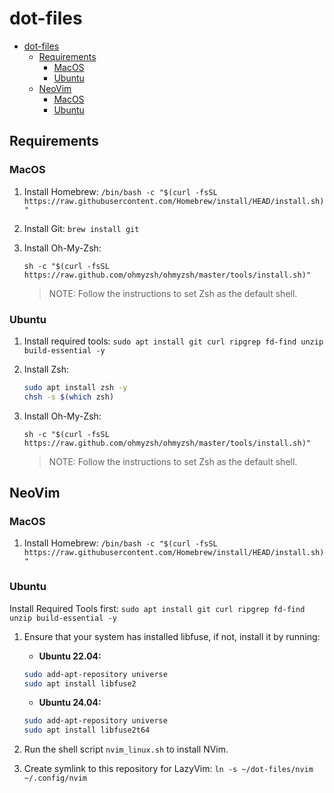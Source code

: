# dot-files

<!--toc:start-->

- [dot-files](#dot-files)
  - [Requirements](#requirements)
    - [MacOS](#macos)
    - [Ubuntu](#ubuntu)
  - [NeoVim](#neovim)
    - [MacOS <!-- {#nvim} -->](#macos-nvim)
    - [Ubuntu <!-- {#nvim} -->](#ubuntu-nvim)

## Requirements

### MacOS

1. Install Homebrew:
   `/bin/bash -c "$(curl -fsSL https://raw.githubusercontent.com/Homebrew/install/HEAD/install.sh)"`

1. Install Git:
   `brew install git`

1. Install Oh-My-Zsh:

   `sh -c "$(curl -fsSL https://raw.github.com/ohmyzsh/ohmyzsh/master/tools/install.sh)"`

   > NOTE: Follow the instructions to set Zsh as the default shell.

### Ubuntu

1. Install required tools:
   `sudo apt install git curl ripgrep fd-find unzip build-essential -y`

1. Install Zsh:

   ```bash
   sudo apt install zsh -y
   chsh -s $(which zsh)
   ```

1. Install Oh-My-Zsh:

   `sh -c "$(curl -fsSL https://raw.github.com/ohmyzsh/ohmyzsh/master/tools/install.sh)"`

   > NOTE: Follow the instructions to set Zsh as the default shell.

## NeoVim

### MacOS <!-- {#nvim} -->

1. Install Homebrew:
   `/bin/bash -c "$(curl -fsSL https://raw.githubusercontent.com/Homebrew/install/HEAD/install.sh)"`

### Ubuntu <!-- {#nvim:w} -->

Install Required Tools first:
`sudo apt install git curl ripgrep fd-find unzip build-essential -y`

1. Ensure that your system has installed libfuse, if not, install it by running:

   - **Ubuntu 22.04:**

   ```bash
   sudo add-apt-repository universe
   sudo apt install libfuse2
   ```

   - **Ubuntu 24.04:**

   ```bash
   sudo add-apt-repository universe
   sudo apt install libfuse2t64
   ```

1. Run the shell script `nvim_linux.sh` to install NVim.

1. Create symlink to this repository for LazyVim:
   `ln -s ~/dot-files/nvim ~/.config/nvim`

